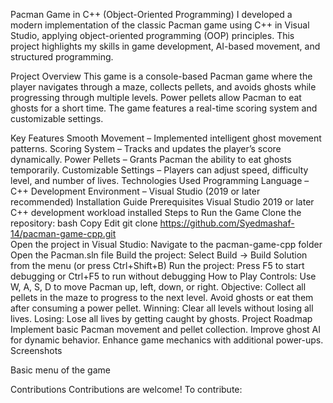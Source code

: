 Pacman Game in C++ (Object-Oriented Programming)
I developed a modern implementation of the classic Pacman game using C++ in Visual Studio, applying object-oriented programming (OOP) principles. This project highlights my skills in game development, AI-based movement, and structured programming.

Project Overview
This game is a console-based Pacman game where the player navigates through a maze, collects pellets, and avoids ghosts while progressing through multiple levels. Power pellets allow Pacman to eat ghosts for a short time. The game features a real-time scoring system and customizable settings.

Key Features
Smooth Movement – Implemented intelligent ghost movement patterns.
Scoring System – Tracks and updates the player’s score dynamically.
Power Pellets – Grants Pacman the ability to eat ghosts temporarily.
Customizable Settings – Players can adjust speed, difficulty level, and number of lives.
Technologies Used
Programming Language – C++
Development Environment – Visual Studio (2019 or later recommended)
Installation Guide
Prerequisites
Visual Studio 2019 or later
C++ development workload installed
Steps to Run the Game
Clone the repository:
bash
Copy
Edit
git clone https://github.com/Syedmashaf-14/pacman-game-cpp.git  
Open the project in Visual Studio:
Navigate to the pacman-game-cpp folder
Open the Pacman.sln file
Build the project:
Select Build → Build Solution from the menu (or press Ctrl+Shift+B)
Run the project:
Press F5 to start debugging or Ctrl+F5 to run without debugging
How to Play
Controls: Use W, A, S, D to move Pacman up, left, down, or right.
Objective:
Collect all pellets in the maze to progress to the next level.
Avoid ghosts or eat them after consuming a power pellet.
Winning: Clear all levels without losing all lives.
Losing: Lose all lives by getting caught by ghosts.
Project Roadmap
Implement basic Pacman movement and pellet collection.
Improve ghost AI for dynamic behavior.
Enhance game mechanics with additional power-ups.
Screenshots

Basic menu of the game





Contributions
Contributions are welcome! To contribute:

